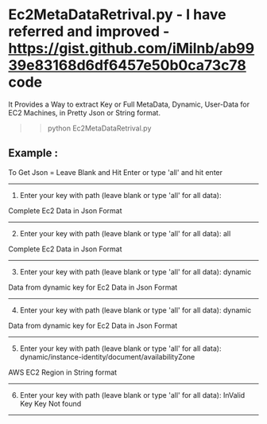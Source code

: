 # Ec2MetaDataRetrival.py - I have referred and improved - https://gist.github.com/iMilnb/ab9939e83168d6df6457e50b0ca73c78 code
It Provides a Way to extract Key or Full MetaData, Dynamic, User-Data for EC2 Machines, in Pretty Json or String format.

>> python Ec2MetaDataRetrival.py
## Example :
To Get Json = Leave Blank and Hit Enter or type 'all' and hit enter


-------------------------
1. Enter your key with path (leave blank or type 'all' for all data): 

Complete Ec2 Data in Json Format

-------------------------

2. Enter your key with path (leave blank or type 'all' for all data): all

Complete Ec2 Data in Json Format

-------------------------

3. Enter your key with path (leave blank or type 'all' for all data): dynamic

Data from dynamic key for Ec2 Data in Json Format

-------------------------

4. Enter your key with path (leave blank or type 'all' for all data): dynamic

Data from dynamic key for Ec2 Data in Json Format

-------------------------

5. Enter your key with path (leave blank or type 'all' for all data): dynamic/instance-identity/document/availabilityZone

 AWS EC2 Region in String format


------------------------

6. Enter your key with path (leave blank or type 'all' for all data): InValid Key 
Key Not found

 
------------------------
